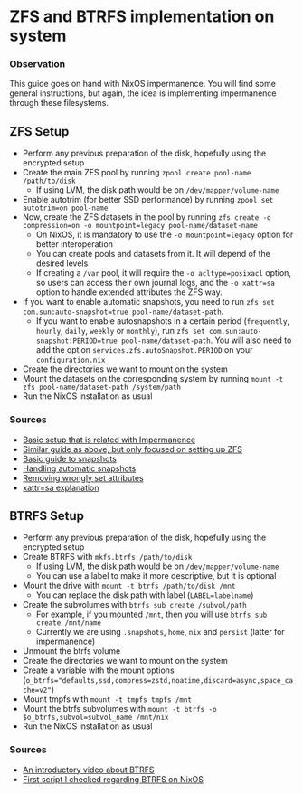 # ZFS and BTRFS implementation on system

### Observation

This guide goes on hand with NixOS impermanence. You will find some general instructions, but again, the idea is implementing impermanence through these filesystems.

## ZFS Setup

- Perform any previous preparation of the disk, hopefully using the encrypted setup
- Create the main ZFS pool by running `zpool create pool-name /path/to/disk`
  - If using LVM, the disk path would be on `/dev/mapper/volume-name`
- Enable autotrim (for better SSD performance) by running `zpool set autotrim=on pool-name`
- Now, create the ZFS datasets in the pool by running `zfs create -o compression=on -o mountpoint=legacy pool-name/dataset-name`
  - On NixOS, it is mandatory to use the `-o mountpoint=legacy` option for better interoperation
  - You can create pools and datasets from it. It will depend of the desired levels
  - If creating a `/var` pool, it will require the `-o acltype=posixacl` option, so users can access their own journal logs, and the `-o xattr=sa` option to handle extended attributes the ZFS way.
- If you want to enable automatic snapshots, you need to run `zfs set com.sun:auto-snapshot=true pool-name/dataset-path`.
  - If you want to enable autosnapshots in a certain period (`frequently`, `hourly`, `daily`, `weekly` or `monthly`), run `zfs set com.sun:auto-snapshot:PERIOD=true pool-name/dataset-path`. You will also need to add the option `services.zfs.autoSnapshot.PERIOD` on your `configuration.nix`
- Create the directories we want to mount on the system 
- Mount the datasets on the corresponding system by running `mount -t zfs pool-name/dataset-path /system/path`
- Run the NixOS installation as usual

### Sources
- [Basic setup that is related with Impermanence](https://grahamc.com/blog/erase-your-darlings)
- [Similar guide as above, but only focused on setting up ZFS](https://ipetkov.dev/blog/installing-nixos-and-zfs-on-my-desktop/)
- [Basic guide to snapshots](https://www.thegeeksearch.com/beginners-guide-to-zfs-snapshots/)
- [Handling automatic snapshots](https://docs.oracle.com/cd/E19120-01/open.solaris/817-2271/ghzuk/index.html)
- [Removing wrongly set attributes](https://serverfault.com/questions/1022365/remove-a-zfs-attribute-instead-of-setting-its-value-to-default)
- [xattr=sa explanation](https://teddit.net/r/zfs/comments/44dm4l/setting_xattrsa_after_the_fact/)

## BTRFS Setup

- Perform any previous preparation of the disk, hopefully using the encrypted setup
- Create BTRFS with `mkfs.btrfs /path/to/disk`
  - If using LVM, the disk path would be on `/dev/mapper/volume-name`
  - You can use a label to make it more descriptive, but it is optional
- Mount the drive with `mount -t btrfs /path/to/disk /mnt`
  - You can replace the disk path with label (`LABEL=labelname`)
- Create the subvolumes with `btrfs sub create /subvol/path`
  - For example, if you mounted `/mnt`, then you will use `btrfs sub create /mnt/name`
  - Currently we are using `.snapshots`, `home`, `nix` and `persist` (latter for impermanence)
- Unmount the btrfs volume 
- Create the directories we want to mount on the system 
- Create a variable with the mount options (`o_btrfs="defaults,ssd,compress=zstd,noatime,discard=async,space_cache=v2"`)
- Mount tmpfs with `mount -t tmpfs tmpfs /mnt`
- Mount the btrfs subvolumes with `mount -t btrfs -o $o_btrfs,subvol=subvol_name /mnt/nix`
- Run the NixOS installation as usual

### Sources
- [An introductory video about BTRFS](https://piped.tokhmi.xyz/watch?v=RPO-fS6HQbY)
- [First script I checked regarding BTRFS on NixOS](https://github.com/shiryel/nixos-dotfiles/blob/master/_scripts/setup_disk.sh)